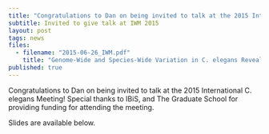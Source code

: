 ```yaml
---
title: "Congratulations to Dan on being invited to talk at the 2015 International C. elegans Meeting!"
subtitle: Invited to give talk at IWM 2015
layout: post
tags: news
files: 
  - filename: "2015-06-26_IWM.pdf"
    title: "Genome-Wide and Species-Wide Variation in C. elegans Reveals Association of Telomere Length With Population Differences in <em>pot-2</em>"
published: true
---
```




Congratulations to Dan on being invited to talk at the 2015 International C. elegans Meeting! Special thanks to IBiS, and The Graduate School for providing funding for attending the meeting.

Slides are available below.
